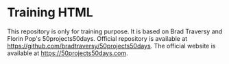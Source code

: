 # Training HTML

This repository is only for training purpose. It is based on Brad Traversy and Florin Pop's 50projects50days. Official repository is available at <https://github.com/bradtraversy/50projects50days>. The official website is available at <https://50projects50days.com>.
